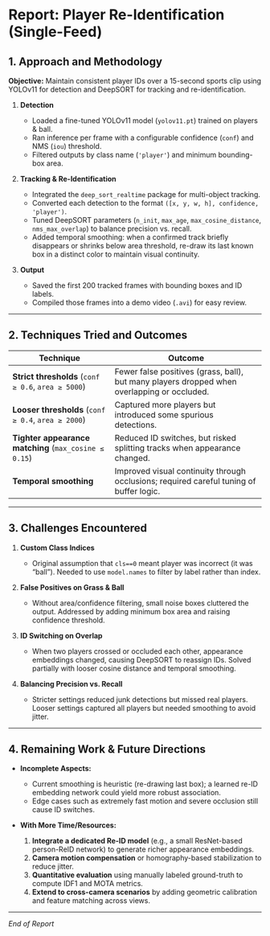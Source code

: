 # Report: Player Re-Identification (Single-Feed)

## 1. Approach and Methodology

**Objective:** Maintain consistent player IDs over a 15-second sports clip using YOLOv11 for detection and DeepSORT for tracking and re-identification.

1. **Detection**  
   - Loaded a fine-tuned YOLOv11 model (`yolov11.pt`) trained on players & ball.  
   - Ran inference per frame with a configurable confidence (`conf`) and NMS (`iou`) threshold.  
   - Filtered outputs by class name (`'player'`) and minimum bounding-box area.

2. **Tracking & Re-Identification**  
   - Integrated the `deep_sort_realtime` package for multi-object tracking.  
   - Converted each detection to the format `([x, y, w, h], confidence, 'player')`.  
   - Tuned DeepSORT parameters (`n_init`, `max_age`, `max_cosine_distance`, `nms_max_overlap`) to balance precision vs. recall.  
   - Added temporal smoothing: when a confirmed track briefly disappears or shrinks below area threshold, re-draw its last known box in a distinct color to maintain visual continuity.

3. **Output**  
   - Saved the first 200 tracked frames with bounding boxes and ID labels.  
   - Compiled those frames into a demo video (`.avi`) for easy review.

---

## 2. Techniques Tried and Outcomes

| Technique                                         | Outcome                                                                                 |
|---------------------------------------------------|-----------------------------------------------------------------------------------------|
| **Strict thresholds** (`conf ≥ 0.6`, `area ≥ 5000`)      | Fewer false positives (grass, ball), but many players dropped when overlapping or occluded. |
| **Looser thresholds** (`conf ≥ 0.4`, `area ≥ 2000`)      | Captured more players but introduced some spurious detections.                         |
| **Tighter appearance matching** (`max_cosine ≤ 0.15`)   | Reduced ID switches, but risked splitting tracks when appearance changed.              |
| **Temporal smoothing**                              | Improved visual continuity through occlusions; required careful tuning of buffer logic. |

---

## 3. Challenges Encountered

1. **Custom Class Indices**  
   - Original assumption that `cls==0` meant player was incorrect (it was “ball”). Needed to use `model.names` to filter by label rather than index.

2. **False Positives on Grass & Ball**  
   - Without area/​confidence filtering, small noise boxes cluttered the output. Addressed by adding minimum box area and raising confidence threshold.

3. **ID Switching on Overlap**  
   - When two players crossed or occluded each other, appearance embeddings changed, causing DeepSORT to reassign IDs. Solved partially with looser cosine distance and temporal smoothing.

4. **Balancing Precision vs. Recall**  
   - Stricter settings reduced junk detections but missed real players. Looser settings captured all players but needed smoothing to avoid jitter.

---

## 4. Remaining Work & Future Directions

- **Incomplete Aspects:**  
  - Current smoothing is heuristic (re-drawing last box); a learned re-ID embedding network could yield more robust association.  
  - Edge cases such as extremely fast motion and severe occlusion still cause ID switches.

- **With More Time/Resources:**  
  1. **Integrate a dedicated Re-ID model** (e.g., a small ResNet-based person-ReID network) to generate richer appearance embeddings.  
  2. **Camera motion compensation** or homography-based stabilization to reduce jitter.  
  3. **Quantitative evaluation** using manually labeled ground-truth to compute IDF1 and MOTA metrics.  
  4. **Extend to cross-camera scenarios** by adding geometric calibration and feature matching across views.

---

*End of Report*  
